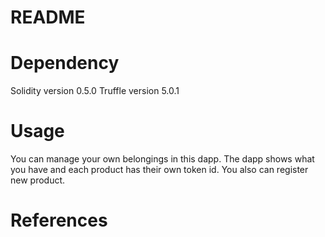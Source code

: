 # README

# Dependency
Solidity version 0.5.0
Truffle version 5.0.1

# Usage
You can manage your own belongings in this dapp.
The dapp shows what you have and each product has their own token id.
You also can register new product.

# References
